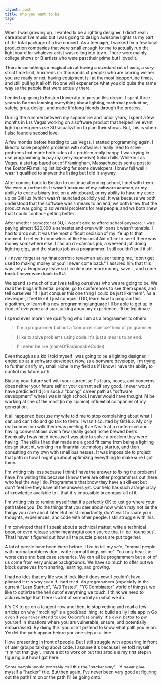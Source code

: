 ```yaml
---
layout: post
title: Who you want to be
tags:
---
```

When I was growing up, I wanted to be a lighting designer. I didn't really care about live music but I was going to design awesome lights as my part of the total package of a live concert. As a teenager, I worked for a few local production companies that were small enough for me to actually run the light board for whatever artist was rolling into town. These were mainly college shows or B-artists who were past their prime but I loved it.

There is something so magical about having a standard set of tools, a very strict time limit, hundreds (or thousands of people) who are coming wether you are ready or not, having equipment fail at the most inopportune times, and still pulling it all off. No one will experience what you did quite the same way as the people that were actually there.

I ended up going to Boston University to pursue this dream. I spent three years in Boston learning everything about lighting, technical production, safety, great design, and made life long friends through the process.

During the summer between my sophomore and junior years, I spent a few months in Las Vegas working on a software product that helped live event lighting designers use 3D visualization to plan their shows. But, this is when I also found a second love.

A few months before heading to Las Vegas, I started programming again. I liked to solve people's problems with software. I really liked to solve problems that made both sides of a problem really happy. I was trying to use programming to pay my (very expensive) tuition bills. While in Las Vegas, a startup based out of Framingham, Massachusetts sent a post to the BostonRB mailing list looking for some developers. I knew full well I wasn't qualified to answer the listing but I did it anyway.

After coming back to Boston to continue attending school, I met with them. We were a perfect fit. It wasn't because of my software acumen, or my ability to code a binary tree on a whiteboard, or my ability to have my code up on GitHub (which wasn't launched publicly yet). It was because we both understood that the software was a means to an end, we both knew that the product was going to solve real problems for real people, and we both knew that I could continue getting better.

After another semester at BU, I wasn't able to afford school anymore. I was paying almost $20,000 a semester and even with loans it wasn't tenable. I had to drop out. It was the most difficult decision of my life up to that moment. I met with counselors at the Financial Aid office to see if there was money somewhere else. I had an on-campus job, a weekend job doing lighting gigs, and the startup job as a programmer. I still couldn't pull it off.

I'll never forget at my final portfolio review an advisor telling me, "don't get used to making money or you'll never come back." I assured him that this was only a temporary leave so I could make more money, save it, and come back. I never went back to BU.

We spend so much of our lives telling ourselves who we are going to be. We read the blogs influential people, go to conferences to see them speak, and tell ourselves "if I just conquer this one thing I could be just like them". As a developer, I feel like if I just conquer TDD, learn how to program this algorithm, or learn this new programming language I'll be able to get up in front of everyone and start talking about my experience. I'll be legitimate.

I spend even more time qualifying who I am as a programmer to others.

> I'm a programmer but not a 'computer science' kind of programmer.

> I like to solve problems using code. It's just a means to an end.

> I'll never be like (nameOfFashionableCoder).

Even though as a kid I told myself I was going to be a lighting designer, I ended up as a software developer. Now, as a software developer, I'm trying to further clarify my small niche in my field as if I know I have the ability to control my future path.

Biasing your future self with your current self's fears, hopes, and concerns does neither your future self or your current self any good. I never would have predicted I'd join such a "boring" career path as  "software development" when I was in high school. I never would have thought I'd be working at one of the most (in my opinion) influential companies of my generation.

It all happened because my wife told me to stop complaining about what I can and can't do and go talk to them. I wasn't courted by GitHub. My only real connection with them was meeting Kyle Neath at a conference and having conversations over a few (really good) home brewed beers. Eventually I was hired because I was able to solve a problem they were having. The skills I had that made me a good fit came from being a lighting design student, working in a financial-technology startup, and then consulting on my own with small businesses. It was impossible to project that path or how I might go about optimizing everything to make sure I got there.

I'm writing this less because I think I have the answer to fixing the problem I have. I'm writing this because I know there are other programmers out there who feel the way I do. Programmers that know they have a skill-set but don't feel like they have all the answers yet. Our field has such a large array of knowledge available to it that it is impossible to conquer all of it.

I'm writing this to remind myself that it's perfectly OK to just  go where your path takes you. Do the things that you care about now which may not be the things you care about later. But most importantly, don't wait to  share your thoughts, experiences, and code with other people. I still struggle with this.

I'm convinced that if I speak about a technical matter, write a technical book, or even release some meaningful open source that I'll be "found out". That I haven't figured out how all the puzzle pieces are put together.

A lot of people have been there before. I like to tell my wife, "normal people with normal problems don't write normal things online". You only hear the worst case and best case scenarios. We can all be programmers but a lot of us come from very unique backgrounds. We have so much to offer but we block ourselves from sharing, learning, and growing.

I had no idea that my life would look like it does now. I couldn't have planned it this way even if I had tried. As programmers (especially in the current "Lean Startup", "A/B Tested", "YC Combinator" world of things), we like to optimize the hell out of everything we touch. I think we need to acknowledge that there is a lot of serendipity in what we do.

It's OK to go on a tangent now and then, to stop coding and read a few articles on why "mocking" is a good/bad thing, to build a silly little app in Go even if you never intend to use Go professionally. It's even better to put yourself in situations where you are vulnerable, unsure, and potentially embarrassed. By doing this, you don't pretend to know what path you're on. You let the path appear before you one step at a time.

I love presenting in front of people. But I still struggle with appearing in front of user groups talking about code. I assume it's because I've told myself "I'm not that guy". I have a lot to work on but this article is my first step in figuring out how I got here.

Some people would probably call this the "hacker way". I'd never give myself a "hacker" title. But then again, I've never been very good at figuring out the path I'm on or the path I'll be going onto.
